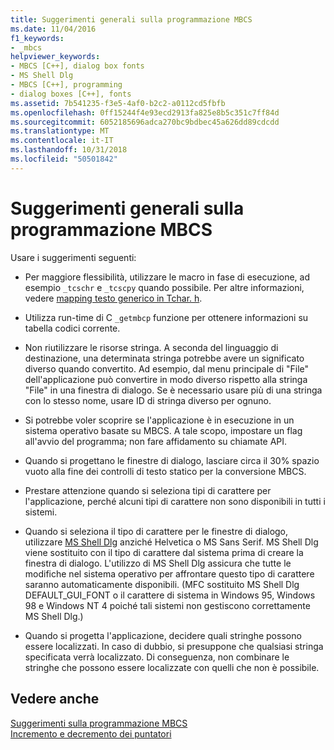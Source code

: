 ```yaml
---
title: Suggerimenti generali sulla programmazione MBCS
ms.date: 11/04/2016
f1_keywords:
- _mbcs
helpviewer_keywords:
- MBCS [C++], dialog box fonts
- MS Shell Dlg
- MBCS [C++], programming
- dialog boxes [C++], fonts
ms.assetid: 7b541235-f3e5-4af0-b2c2-a0112cd5fbfb
ms.openlocfilehash: 0ff15244f4e93ecd2913fa825e8b5c351c7ff84d
ms.sourcegitcommit: 6052185696adca270bc9bdbec45a626dd89cdcdd
ms.translationtype: MT
ms.contentlocale: it-IT
ms.lasthandoff: 10/31/2018
ms.locfileid: "50501842"
---
```

# <a name="general-mbcs-programming-advice"></a>Suggerimenti generali sulla programmazione MBCS

Usare i suggerimenti seguenti:

- Per maggiore flessibilità, utilizzare le macro in fase di esecuzione, ad esempio `_tcschr` e `_tcscpy` quando possibile. Per altre informazioni, vedere [mapping testo generico in Tchar. h](../text/generic-text-mappings-in-tchar-h.md).

- Utilizza run-time di C `_getmbcp` funzione per ottenere informazioni su tabella codici corrente.

- Non riutilizzare le risorse stringa. A seconda del linguaggio di destinazione, una determinata stringa potrebbe avere un significato diverso quando convertito. Ad esempio, dal menu principale di "File" dell'applicazione può convertire in modo diverso rispetto alla stringa "File" in una finestra di dialogo. Se è necessario usare più di una stringa con lo stesso nome, usare ID di stringa diverso per ognuno.

- Si potrebbe voler scoprire se l'applicazione è in esecuzione in un sistema operativo basate su MBCS. A tale scopo, impostare un flag all'avvio del programma; non fare affidamento su chiamate API.

- Quando si progettano le finestre di dialogo, lasciare circa il 30% spazio vuoto alla fine dei controlli di testo statico per la conversione MBCS.

- Prestare attenzione quando si seleziona tipi di carattere per l'applicazione, perché alcuni tipi di carattere non sono disponibili in tutti i sistemi.

- Quando si seleziona il tipo di carattere per le finestre di dialogo, utilizzare [MS Shell Dlg](/windows/desktop/Intl/using-ms-shell-dlg-and-ms-shell-dlg-2) anziché Helvetica o MS Sans Serif. MS Shell Dlg viene sostituito con il tipo di carattere dal sistema prima di creare la finestra di dialogo. L'utilizzo di MS Shell Dlg assicura che tutte le modifiche nel sistema operativo per affrontare questo tipo di carattere saranno automaticamente disponibili. (MFC sostituito MS Shell Dlg DEFAULT_GUI_FONT o il carattere di sistema in Windows 95, Windows 98 e Windows NT 4 poiché tali sistemi non gestiscono correttamente MS Shell Dlg.)

- Quando si progetta l'applicazione, decidere quali stringhe possono essere localizzati. In caso di dubbio, si presuppone che qualsiasi stringa specificata verrà localizzato. Di conseguenza, non combinare le stringhe che possono essere localizzate con quelli che non è possibile.

## <a name="see-also"></a>Vedere anche

[Suggerimenti sulla programmazione MBCS](../text/mbcs-programming-tips.md)<br/>
[Incremento e decremento dei puntatori](../text/incrementing-and-decrementing-pointers.md)